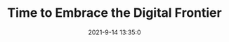 ---
"title": "Time to Embrace the Digital Frontier"
"date": "2021-9-14 13:35:0"
"feed_name": "INDUSTRYWEEK"
"feed_website": "https://www.industryweek.com/"
"feed_rss": "https://www.industryweek.com/__rss/website-scheduled-content.xml?input=%7B%22sectionAlias%22%3A%22home%22%7D"
"link": "https://www.industryweek.com/technology-and-iiot/article/21175209/time-to-embrace-the-digital-frontier"
"file": "_posts/600defab1d87d3b4a17baf9ff134384a0eae0ea6.md"
"accident": "0"
"drilling": "0"
---